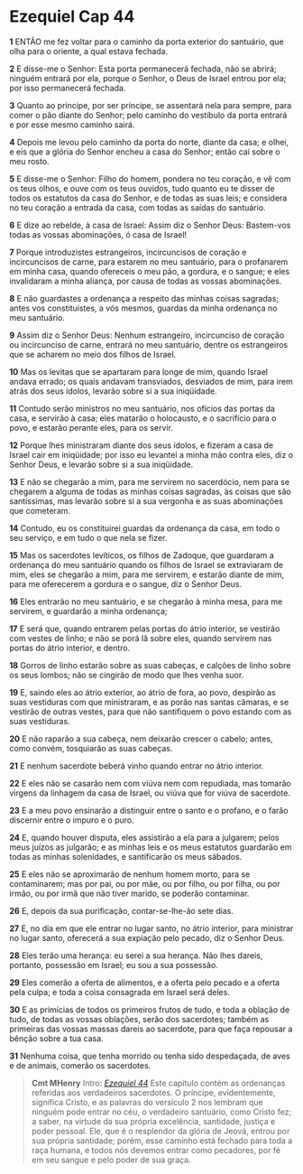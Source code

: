 # Ezequiel Cap 44

**1** 	ENTÃO me fez voltar para o caminho da porta exterior do santuário, que olha para o oriente, a qual estava fechada.

**2** 	E disse-me o Senhor: Esta porta permanecerá fechada, não se abrirá; ninguém entrará por ela, porque o Senhor, o Deus de Israel entrou por ela; por isso permanecerá fechada.

**3** 	Quanto ao príncipe, por ser príncipe, se assentará nela para sempre, para comer o pão diante do Senhor; pelo caminho do vestíbulo da porta entrará e por esse mesmo caminho sairá.

**4** 	Depois me levou pelo caminho da porta do norte, diante da casa; e olhei, e eis que a glória do Senhor encheu a casa do Senhor; então caí sobre o meu rosto.

**5** 	E disse-me o Senhor: Filho do homem, pondera no teu coração, e vê com os teus olhos, e ouve com os teus ouvidos, tudo quanto eu te disser de todos os estatutos da casa do Senhor, e de todas as suas leis; e considera no teu coração a entrada da casa, com todas as saídas do santuário.

**6** 	E dize ao rebelde, à casa de Israel: Assim diz o Senhor Deus: Bastem-vos todas as vossas abominações, ó casa de Israel!

**7** 	Porque introduzistes estrangeiros, incircuncisos de coração e incircuncisos de carne, para estarem no meu santuário, para o profanarem em minha casa, quando ofereceis o meu pão, a gordura, e o sangue; e eles invalidaram a minha aliança, por causa de todas as vossas abominações.

**8** 	E não guardastes a ordenança a respeito das minhas coisas sagradas; antes vos constituístes, a vós mesmos, guardas da minha ordenança no meu santuário.

**9** 	Assim diz o Senhor Deus: Nenhum estrangeiro, incircunciso de coração ou incircunciso de carne, entrará no meu santuário, dentre os estrangeiros que se acharem no meio dos filhos de Israel.

**10** 	Mas os levitas que se apartaram para longe de mim, quando Israel andava errado; os quais andavam transviados, desviados de mim, para irem atrás dos seus ídolos, levarão sobre si a sua iniqüidade.

**11** 	Contudo serão ministros no meu santuário, nos ofícios das portas da casa, e servirão à casa; eles matarão o holocausto, e o sacrifício para o povo, e estarão perante eles, para os servir.

**12** 	Porque lhes ministraram diante dos seus ídolos, e fizeram a casa de Israel cair em iniqüidade; por isso eu levantei a minha mão contra eles, diz o Senhor Deus, e levarão sobre si a sua iniqüidade.

**13** 	E não se chegarão a mim, para me servirem no sacerdócio, nem para se chegarem a alguma de todas as minhas coisas sagradas, às coisas que são santíssimas, mas levarão sobre si a sua vergonha e as suas abominações que cometeram.

**14** 	Contudo, eu os constituirei guardas da ordenança da casa, em todo o seu serviço, e em tudo o que nela se fizer.

**15** 	Mas os sacerdotes levíticos, os filhos de Zadoque, que guardaram a ordenança do meu santuário quando os filhos de Israel se extraviaram de mim, eles se chegarão a mim, para me servirem, e estarão diante de mim, para me oferecerem a gordura e o sangue, diz o Senhor Deus.

**16** 	Eles entrarão no meu santuário, e se chegarão à minha mesa, para me servirem, e guardarão a minha ordenança;

**17** 	E será que, quando entrarem pelas portas do átrio interior, se vestirão com vestes de linho; e não se porá lã sobre eles, quando servirem nas portas do átrio interior, e dentro.

**18** 	Gorros de linho estarão sobre as suas cabeças, e calções de linho sobre os seus lombos; não se cingirão de modo que lhes venha suor.

**19** 	E, saindo eles ao átrio exterior, ao átrio de fora, ao povo, despirão as suas vestiduras com que ministraram, e as porão nas santas câmaras, e se vestirão de outras vestes, para que não santifiquem o povo estando com as suas vestiduras.

**20** 	E não raparão a sua cabeça, nem deixarão crescer o cabelo; antes, como convém, tosquiarão as suas cabeças.

**21** 	E nenhum sacerdote beberá vinho quando entrar no átrio interior.

**22** 	E eles não se casarão nem com viúva nem com repudiada, mas tomarão virgens da linhagem da casa de Israel, ou viúva que for viúva de sacerdote.

**23** 	E a meu povo ensinarão a distinguir entre o santo e o profano, e o farão discernir entre o impuro e o puro.

**24** 	E, quando houver disputa, eles assistirão a ela para a julgarem; pelos meus juízos as julgarão; e as minhas leis e os meus estatutos guardarão em todas as minhas solenidades, e santificarão os meus sábados.

**25** 	E eles não se aproximarão de nenhum homem morto, para se contaminarem; mas por pai, ou por mãe, ou por filho, ou por filha, ou por irmão, ou por irmã que não tiver marido, se poderão contaminar.

**26** 	E, depois da sua purificação, contar-se-lhe-ão sete dias.

**27** 	E, no dia em que ele entrar no lugar santo, no átrio interior, para ministrar no lugar santo, oferecerá a sua expiação pelo pecado, diz o Senhor Deus.

**28** 	Eles terão uma herança: eu serei a sua herança. Não lhes dareis, portanto, possessão em Israel; eu sou a sua possessão.

**29** 	Eles comerão a oferta de alimentos, e a oferta pelo pecado e a oferta pela culpa; e toda a coisa consagrada em Israel será deles.

**30** 	E as primícias de todos os primeiros frutos de tudo, e toda a oblação de tudo, de todas as vossas oblações, serão dos sacerdotes; também as primeiras das vossas massas dareis ao sacerdote, para que faça repousar a bênção sobre a tua casa.

**31** 	Nenhuma coisa, que tenha morrido ou tenha sido despedaçada, de aves e de animais, comerão os sacerdotes.


> **Cmt MHenry** Intro: *[Ezequiel 44](../26A-Ez/44.md#0)* Este capítulo contém as ordenanças referidas aos verdadeiros sacerdotes. O príncipe, evidentemente, significa Cristo, e as palavras do versículo 2 nos lembram que ninguém pode entrar no céu, o verdadeiro santuário, como Cristo fez; a saber, na virtude da sua própria excelência, santidade, justiça e poder pessoal. Ele, que é o resplendor da glória de Jeová, entrou por sua própria santidade; porém, esse caminho está fechado para toda a raça humana, e todos nós devemos entrar como pecadores, por fé em seu sangue e pelo poder de sua graça.